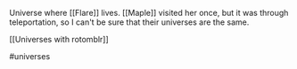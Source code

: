 Universe where [[Flare]] lives. [[Maple]] visited her once, but it was through teleportation, so I can't be sure that their universes are the same.

[[Universes with rotomblr]]

#universes 